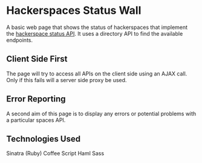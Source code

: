 Hackerspaces Status Wall
========================
A basic web page that shows the status of hackerspaces that implement the [hackerspace status API](https://hackerspaces.nl/spaceapi/).
It uses a directory API to find the available endpoints.

Client Side First
-----------------
The page will try to access all APIs on the client side using an AJAX call. Only if this fails will a server side proxy be used.

Error Reporting
---------------
A second aim of this page is to display any errors or potential problems with a particular spaces API.

Technologies Used
-----------------
Sinatra (Ruby)
Coffee Script
Haml
Sass
